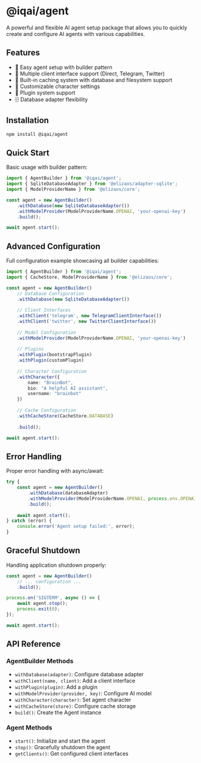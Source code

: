 # @iqai/agent

A powerful and flexible AI agent setup package that allows you to quickly create and configure AI agents with various capabilities.

## Features

- 🤖 Easy agent setup with builder pattern
- 🔌 Multiple client interface support (Direct, Telegram, Twitter)
- 💾 Built-in caching system with database and filesystem support
- 🔧 Customizable character settings
- 🧩 Plugin system support
- 🗄️ Database adapter flexibility

## Installation

```bash
npm install @iqai/agent
```

## Quick Start

Basic usage with builder pattern:

```typescript
import { AgentBuilder } from '@iqai/agent';
import { SqliteDatabaseAdapter } from '@elizaos/adapter-sqlite';
import { ModelProviderName } from '@elizaos/core';

const agent = new AgentBuilder()
    .withDatabase(new SqliteDatabaseAdapter())
    .withModelProvider(ModelProviderName.OPENAI, 'your-openai-key')
    .build();

await agent.start();
```

## Advanced Configuration

Full configuration example showcasing all builder capabilities:

```typescript
import { AgentBuilder } from '@iqai/agent';
import { CacheStore, ModelProviderName } from '@elizaos/core';

const agent = new AgentBuilder()
    // Database Configuration
    .withDatabase(new SqliteDatabaseAdapter())
    
    // Client Interfaces
    .withClient('telegram', new TelegramClientInterface())
    .withClient('twitter', new TwitterClientInterface())
    
    // Model Configuration
    .withModelProvider(ModelProviderName.OPENAI, 'your-openai-key')
    
    // Plugins
    .withPlugin(bootstrapPlugin)
    .withPlugin(customPlugin)
    
    // Character Configuration
    .withCharacter({
        name: "BrainBot",
        bio: "A helpful AI assistant",
        username: "brainbot"
    })
    
    // Cache Configuration
    .withCacheStore(CacheStore.DATABASE)
    
    .build();

await agent.start();
```

## Error Handling

Proper error handling with async/await:

```typescript
try {
    const agent = new AgentBuilder()
        .withDatabase(databaseAdapter)
        .withModelProvider(ModelProviderName.OPENAI, process.env.OPENAI_API_KEY!)
        .build();
        
    await agent.start();
} catch (error) {
    console.error('Agent setup failed:', error);
}
```

## Graceful Shutdown

Handling application shutdown properly:

```typescript
const agent = new AgentBuilder()
    // ... configuration ...
    .build();

process.on('SIGTERM', async () => {
    await agent.stop();
    process.exit(0);
});

await agent.start();
```

## API Reference

### AgentBuilder Methods

- `withDatabase(adapter)`: Configure database adapter
- `withClient(name, client)`: Add a client interface
- `withPlugin(plugin)`: Add a plugin
- `withModelProvider(provider, key)`: Configure AI model
- `withCharacter(character)`: Set agent character
- `withCacheStore(store)`: Configure cache storage
- `build()`: Create the Agent instance

### Agent Methods

- `start()`: Initialize and start the agent
- `stop()`: Gracefully shutdown the agent
- `getClients()`: Get configured client interfaces
